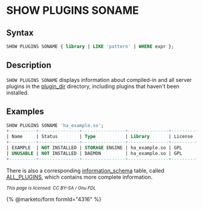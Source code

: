 # SHOW PLUGINS SONAME

## Syntax

```sql
SHOW PLUGINS SONAME { library | LIKE 'pattern' | WHERE expr };
```

## Description

`SHOW PLUGINS SONAME` displays information about compiled-in and all server plugins in the [plugin\_dir](../../../plugins/plugin-overview.md) directory, including plugins that haven't been installed.

## Examples

```sql
SHOW PLUGINS SONAME 'ha_example.so';
+----------+---------------+----------------+---------------+---------+
| Name     | Status        | Type           | Library       | License |
+----------+---------------+----------------+---------------+---------+
| EXAMPLE  | NOT INSTALLED | STORAGE ENGINE | ha_example.so | GPL     |
| UNUSABLE | NOT INSTALLED | DAEMON         | ha_example.so | GPL     |
+----------+---------------+----------------+---------------+---------+
```

There is also a corresponding [information\_schema](../../../system-tables/information-schema/) table, called [ALL\_PLUGINS](../../../system-tables/information-schema/information-schema-tables/all-plugins-table-information-schema.md), which contains more complete information.

<sub>_This page is licensed: CC BY-SA / Gnu FDL_</sub>

{% @marketo/form formId="4316" %}
